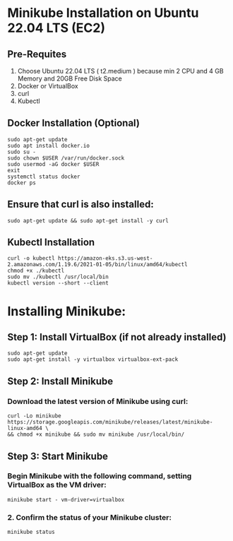 # Minikube Installation on Ubuntu 22.04 LTS (EC2)
## Pre-Requites 
1. Choose Ubuntu 22.04 LTS ( t2.medium ) because min 2 CPU and 4 GB Memory and 20GB Free Disk Space
2. Docker or VirtualBox
3. curl
4. Kubectl
   

## Docker Installation (Optional)
``` shell
sudo apt-get update
sudo apt install docker.io
sudo su -
sudo chown $USER /var/run/docker.sock
sudo usermod -aG docker $USER
exit
systemctl status docker
docker ps
```

## Ensure that curl is also installed:
``` shell
sudo apt-get update && sudo apt-get install -y curl
```

## Kubectl Installation
``` shell
curl -o kubectl https://amazon-eks.s3.us-west-2.amazonaws.com/1.19.6/2021-01-05/bin/linux/amd64/kubectl
chmod +x ./kubectl
sudo mv ./kubectl /usr/local/bin
kubectl version --short --client
```

# Installing Minikube:
## Step 1: Install VirtualBox (if not already installed)
``` shell
sudo apt-get update
sudo apt-get install -y virtualbox virtualbox-ext-pack
```
## Step 2: Install Minikube
### Download the latest version of Minikube using curl:
``` shell
curl -Lo minikube https://storage.googleapis.com/minikube/releases/latest/minikube-linux-amd64 \
&& chmod +x minikube && sudo mv minikube /usr/local/bin/
```
## Step 3: Start Minikube
### Begin Minikube with the following command, setting VirtualBox as the VM driver:
``` shell
minikube start - vm-driver=virtualbox
```
### 2. Confirm the status of your Minikube cluster:
``` shell
minikube status
```
